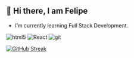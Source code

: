 ## 👋 Hi there, I am Felipe
- I’m currently learning Full Stack Development.
<p>   
<img alt="html5" src="https://img.shields.io/badge/-HTML5-E34F26?style=flat-square&logo=html5&logoColor=white" />
<img alt="React" src="https://img.shields.io/badge/-React-45b8d8?style=flat-square&logo=react&logoColor=white" />
<img alt="git" src="https://img.shields.io/badge/-Git-F05032?style=flat-square&logo=git&logoColor=white" />
</p>
 
  
[![GitHub Streak](https://streak-stats.demolab.com?user=felipecoste&theme=vue-dark)]([https://git.io/streak-stats](https://streak-stats.demolab.com/?user=felipecoste&theme=vue-dark))
